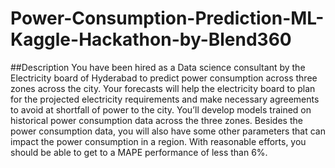 # Power-Consumption-Prediction-ML-Kaggle-Hackathon-by-Blend360
##Description
You have been hired as a Data science consultant by the Electricity board of Hyderabad to predict power consumption across three zones across the city. Your forecasts will help the electricity board to plan for the projected electricity requirements and make necessary agreements to avoid at shortfall of power to the city. You’ll develop models trained on historical power consumption data across the three zones. Besides the power consumption data, you will also have some other parameters that can impact the power consumption in a region. With reasonable efforts, you should be able to get to a MAPE performance of less than 6%.
